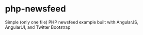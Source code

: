 php-newsfeed
============

Simple (only one file) PHP newsfeed example built with AngularJS, AngularUI, and Twitter Bootstrap
